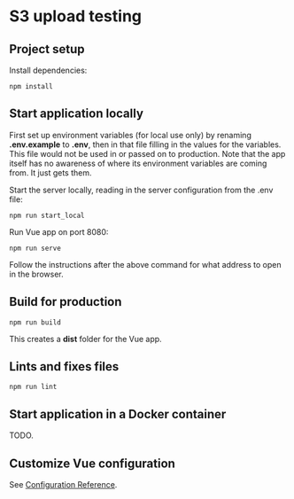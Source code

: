 # S3 upload testing

## Project setup

Install dependencies:

    npm install


## Start application locally

First set up environment variables (for local use only) by renaming **.env.example** to **.env**, then in that file filling in the values for the variables. This file would not be used in or passed on to production. Note that the app itself has no awareness of where its environment variables are coming from. It just gets them.

Start the server locally, reading in the server configuration from the .env file:

    npm run start_local

Run Vue app on port 8080:

    npm run serve

Follow the instructions after the above command for what address to open in the browser.

## Build for production

    npm run build

This creates a **dist** folder for the Vue app.

## Lints and fixes files
```
npm run lint
```

## Start application in a Docker container

TODO.

## Customize Vue configuration
See [Configuration Reference](https://cli.vuejs.org/config/).
